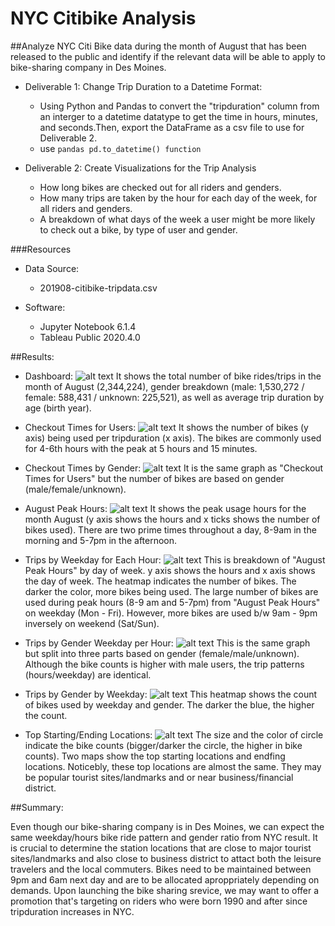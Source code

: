 # NYC Citibike Analysis

##Analyze NYC Citi Bike data during the month of August that has been released to the public and identify if the relevant data will be able to apply to bike-sharing company in Des Moines.  

- Deliverable 1: Change Trip Duration to a Datetime Format:
	- Using Python and Pandas to convert the "tripduration" column from an interger to a datetime datatype to get the time in hours, minutes, and seconds.Then, export the DataFrame as a csv file to use for Deliverable 2. 
	- use ```pandas pd.to_datetime() function``` 

- Deliverable 2: Create Visualizations for the Trip Analysis 
	- How long bikes are checked out for all riders and genders.
	- How many trips are taken by the hour for each day of the week, for all riders and genders.
	- A breakdown of what days of the week a user might be more likely to check out a bike, by type of user and gender.

###Resources

- Data Source: 
	- 201908-citibike-tripdata.csv

- Software: 
	- Jupyter Notebook 6.1.4
	- Tableau Public 2020.4.0

##Results:

- Dashboard: 
![alt text](https://github.com/Yunaka1269/bikesharing/blob/main/pic/dash.PNG "Dashboard")
It shows the total number of bike rides/trips in the month of August (2,344,224), gender breakdown (male: 1,530,272 / female: 588,431 / unknown: 225,521), as well as average trip duration by age (birth year).

- Checkout Times for Users:
![alt text](https://github.com/Yunaka1269/bikesharing/blob/main/pic/checkout_times_for_users.PNG "Checkout Times for Users")
It shows the number of bikes (y axis) being used per tripduration (x axis). The bikes are commonly used for 4-6th hours with the peak at 5 hours and 15 minutes.

- Checkout Times by Gender:
![alt text](https://github.com/Yunaka1269/bikesharing/blob/main/pic/checkout_times_for_gender.PNG "Checkout Times by Gender")
It is the same graph as "Checkout Times for Users" but the number of bikes are based on gender (male/female/unknown).

- August Peak Hours:
![alt text](https://github.com/Yunaka1269/bikesharing/blob/main/pic/august_peak_hour.PNG "August Peak Hours")
It shows the peak usage hours for the month August (y axis shows the hours and x ticks shows the number of bikes used). There are two prime times throughout a day, 8-9am in the morning and 5-7pm in the afternoon. 

- Trips by Weekday for Each Hour:
![alt text](https://github.com/Yunaka1269/bikesharing/blob/main/pic/trips_by_weekday_each_hour.PNG "Trips by Weekday for Each Hour")
This is breakdown of "August Peak Hours" by day of week. y axis shows the hours and x axis shows the day of week. The heatmap indicates the number of bikes. The darker the color, more bikes being used. The large number of bikes are used during peak hours (8-9 am and 5-7pm) from "August Peak Hours" on weekday (Mon - Fri). However, more bikes are used b/w 9am - 9pm inversely on weekend (Sat/Sun).

- Trips by Gender Weekday per Hour:
![alt text](https://github.com/Yunaka1269/bikesharing/blob/main/pic/trips_by_gender_weekday_per_hour.PNG "Trips by Gender Weekday per Hour")
This is the same graph but split into three parts based on gender (female/male/unknown). Although the bike counts is higher with male users, the trip patterns (hours/weekday) are identical. 

- Trips by Gender by Weekday:
![alt text](https://github.com/Yunaka1269/bikesharing/blob/main/pic/trips_by_gender_weekday.PNG "Trips by Gender by Weekday")
This heatmap shows the count of bikes used by weekday and gender. The darker the blue, the higher the count.

- Top Starting/Ending Locations:
![alt text](https://github.com/Yunaka1269/bikesharing/blob/main/pic/top_starting_ending_locations.PNG "Top Starting/Ending Locations")
The size and the color of circle indicate the bike counts (bigger/darker the circle, the higher in bike counts). Two maps show the top starting locations and endfing locations. Noticebly, these top locations are almost the same. They may be popular tourist sites/landmarks and or near business/financial district.  


##Summary:

Even though our bike-sharing company is in Des Moines, we can expect the same weekday/hours bike ride pattern and gender ratio from NYC result. It is crucial to determine the station locations that are close to major tourist sites/landmarks and also close to business district to attact both the leisure travelers and the local commuters. Bikes need to be maintained between 9pm and 6am next day and are to be allocated aproppriately depending on demands. Upon launching the bike sharing srevice, we may want to offer a promotion that's targeting on riders who were born 1990 and after since tripduration increases in NYC.  
